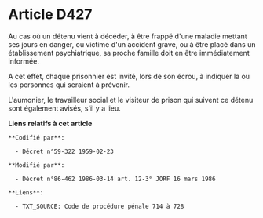 # Article D427

Au cas où un détenu vient à décéder, à être frappé d'une maladie mettant ses jours en danger, ou victime d'un accident grave,
ou à être placé dans un établissement psychiatrique, sa proche famille doit en être immédiatement informée.

A cet effet, chaque prisonnier est invité, lors de son écrou, à indiquer la ou les personnes qui seraient à prévenir.

L'aumonier, le travailleur social et le visiteur de prison qui suivent ce détenu sont également avisés, s'il y a lieu.

**Liens relatifs à cet article**

	**Codifié par**:

	  - Décret n°59-322 1959-02-23

	**Modifié par**:

	  - Décret n°86-462 1986-03-14 art. 12-3° JORF 16 mars 1986

	**Liens**:

	  - TXT_SOURCE: Code de procédure pénale 714 à 728
